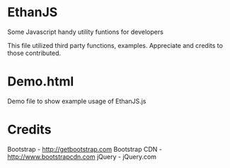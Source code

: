 EthanJS
=======

Some Javascript handy utility funtions for developers


This file utilized third party functions, examples.
Appreciate and credits to those contributed.


Demo.html 
=======
Demo file to show example usage of EthanJS.js



Credits
=====
Bootstrap - http://getbootstrap.com
Bootstrap CDN - http://www.bootstrapcdn.com
jQuery - jQuery.com
